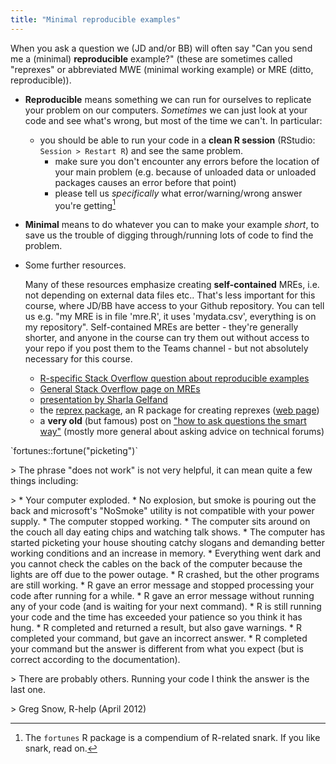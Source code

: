 ```yaml
---
title: "Minimal reproducible examples"
---
```


When you ask a question we (JD and/or BB) will often say "Can you send me a (minimal) **reproducible** example?" (these are sometimes called "reprexes" or abbreviated MWE (minimal working example) or MRE (ditto, reproducible)).

* **Reproducible** means something we can run for ourselves to replicate your problem on our computers. *Sometimes* we can just look at your code and see what's wrong, but most of the time we can't. In particular:
   * you should be able to run your code in a **clean R session** (RStudio: `Session > Restart R`)  and see the same problem. 
        * make sure you don't encounter any errors before the location of your main problem (e.g. because of unloaded data or unloaded packages causes an error before that point)
		* please tell us *specifically* what error/warning/wrong answer you're getting[^1]
* **Minimal** means to do whatever you can to make your example *short*, to save us the trouble of digging through/running lots of code to find the problem.
* Some further resources.  
  
    Many of these resources emphasize creating **self-contained** MREs, i.e. not depending on external data files etc.. That's less important for this course, where JD/BB have access to your Github repository. You can tell us e.g. "my MRE is in file 'mre.R', it uses 'mydata.csv', everything is on my repository".  Self-contained MREs are better - they're generally shorter, and anyone in the course can try them out without access to your repo if you post them to the Teams channel - but not absolutely necessary for this course.
    - [R-specific Stack Overflow question about reproducible examples](https://stackoverflow.com/questions/5963269/how-to-make-a-great-r-reproducible-example)
    - [General Stack Overflow page on MREs](https://stackoverflow.com/help/minimal-reproducible-example)
    - [presentation by Sharla Gelfand](https://make-a-reprex-please.netlify.app/#1)
    - the [reprex package](https://CRAN.R-project.org/package=reprex), an R package for creating reprexes ([web page](https://reprex.tidyverse.org/))
    - a **very old** (but famous) post on ["how to ask questions the smart way"](www.catb.org/~esr/faqs/smart-questions.html) (mostly more general about asking advice on technical forums)


[^1]: The `fortunes` R package is a compendium of R-related snark. If you like snark, read on.
<!-- apparently I need manual paragraphs <p> to keep this footnote together (ugh) -->
<p>
`fortunes::fortune("picketing")`
<p>
> The phrase "does not work" is not very helpful, it can mean quite a few things including:
<p>
> * Your computer exploded.
* No explosion, but smoke is pouring out the back and microsoft's "NoSmoke"
utility is not compatible with your power supply.
* The computer stopped working.
* The computer sits around on the couch all day eating chips and watching talk
shows.
* The computer has started picketing your house shouting catchy slogans and
demanding better working conditions and an increase in memory.
* Everything went dark and you cannot check the cables on the back of the
computer because the lights are off due to the power outage.
* R crashed, but the other programs are still working.
* R gave an error message and stopped processing your code after running for a
while.
* R gave an error message without running any of your code (and is waiting for
your next command).
* R is still running your code and the time has exceeded your patience so you
think it has hung.
* R completed and returned a result, but also gave warnings.
* R completed your command, but gave an incorrect answer.
* R completed your command but the answer is different from what you expect
(but is correct according to the documentation).
<p>
> There are probably others. Running your code I think the answer is the last one.
<p>
> Greg Snow, R-help (April 2012)
